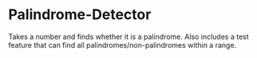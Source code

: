 # Palindrome-Detector
Takes a number and finds whether it is a palindrome. Also includes a test feature that can find all palindromes/non-palindromes within a range.
